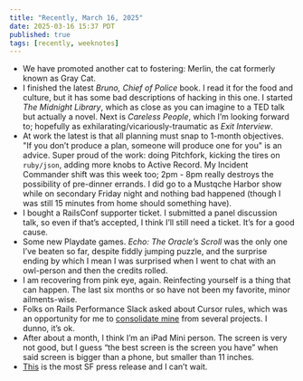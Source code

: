 ```yaml
---
title: "Recently, March 16, 2025"
date: 2025-03-16 15:37 PDT
published: true
tags: [recently, weeknotes]
---
```


* We have promoted another cat to fostering: Merlin, the cat formerly known as Gray Cat.
* I finished the latest *Bruno, Chief of Police* book. I read it for the food and culture, but it has some bad descriptions of hacking in this one.  I started *The Midnight Library*, which as close as you can imagine to a TED talk but actually a novel. Next is *Careless People*, which I’m looking forward to; hopefully as exhilarating/vicariously-traumatic as *Exit Interview*.
* At work the latest is that all planning must snap to 1-month objectives. "If you don’t produce a plan, someone will produce one for you" is an advice. Super proud of the work: doing Pitchfork, kicking the tires on `ruby/json`, adding more knobs to Active Record. My Incident Commander shift was this week too; 2pm - 8pm really destroys the possibility of pre-dinner errands. I did go to a Mustqche Harbor show while on secondary Friday night and nothing bad happened (though I was still 15 minutes from home should something have). 
* I bought a RailsConf supporter ticket. I submitted a panel discussion talk, so even if that’s accepted, I think I’ll still need a ticket. It’s for a good cause. 
* Some new Playdate games. *Echo: The Oracle’s Scroll* was the only one I’ve beaten so far, despite fiddly jumping puzzle, and the surprise ending by which I mean I was surprised when I went to chat with an owl-person and then the credits rolled. 
* I am recovering from pink eye, again. Reinfecting yourself is a thing that can happen. The last six months or so have not been my favorite, minor ailments-wise.
* Folks on Rails Performance Slack asked about Cursor rules, which was an opportunity for me to [consolidate mine](https://gist.github.com/bensheldon/00c23699bfb1857acbc2e9225de8adb1) from several projects. I dunno, it’s ok.
* After about a month, I think I’m an iPad Mini person. The screen is very not good, but I guess “the best screen is the screen you have” when said screen is bigger than a phone, but smaller than 11 inches. 
* [This](https://sfrecpark.org/CivicAlerts.aspx?AID=2127) is the most SF press release and I can’t wait.

